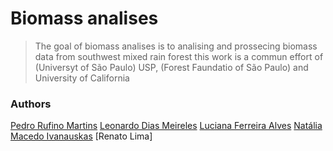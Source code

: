 
# Biomass analises

<!-- badges: start -->

> The goal of biomass analises is to analising and prossecing biomass data from southwest mixed rain forest
> this work is a commun effort of (Universyt of São Paulo) USP, (Forest Faundatio of São Paulo) and University of California

### Authors
[Pedro Rufino Martins](https://orcid.org/0000-0001-7852-1410)
[Leonardo Dias Meireles](https://orcid.org/0000-0001-5723-0593)
[Luciana Ferreira Alves](https://orcid.org/0000-0002-8944-1851)
[Natália Macedo Ivanauskas](https://search.scielo.org/?lang=en&q=au:IVANAUSKAS,+NATALIA+MACEDO)
[Renato Lima]

<!-- badges: end -->

   

